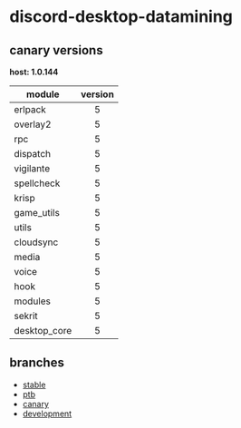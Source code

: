 # discord-desktop-datamining

## canary versions

**host: 1.0.144**

| module | version |
| ------ | :-----: |
| erlpack | 5 |
| overlay2 | 5 |
| rpc | 5 |
| dispatch | 5 |
| vigilante | 5 |
| spellcheck | 5 |
| krisp | 5 |
| game_utils | 5 |
| utils | 5 |
| cloudsync | 5 |
| media | 5 |
| voice | 5 |
| hook | 5 |
| modules | 5 |
| sekrit | 5 |
| desktop_core | 5 |

## branches

- [stable](https://github.com/OpenAsar/discord-desktop-datamining/tree/stable)
- [ptb](https://github.com/OpenAsar/discord-desktop-datamining/tree/ptb)
- [canary](https://github.com/OpenAsar/discord-desktop-datamining/tree/canary)
- [development](https://github.com/OpenAsar/discord-desktop-datamining/tree/development)
